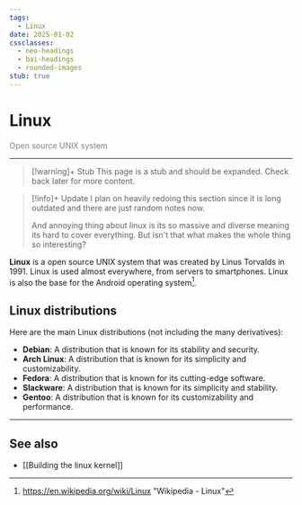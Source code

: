 ```yaml
---
tags:
  - Linux
date: 2025-01-02
cssclasses:
  - neo-headings
  - bai-headings
  - rounded-images
stub: true
---
```

# Linux
<p class="text-center" style="margin:0;color:gray;">Open source UNIX system</p>

***
>[!warning]+ Stub
> This page is a stub and should be expanded. Check back later for more content.

>[!info]+ Update
> I plan on heavily redoing this section since it is long outdated and there are just random notes now.
>
> And annoying thing about linux is its so massive and diverse meaning its hard to cover everything. But isn't that what makes the whole thing so interesting?

**Linux** is a open source UNIX system that was created by Linus Torvalds in 1991. Linux is used almost everywhere, from servers to smartphones. Linux is also the base for the Android operating system[^1]. 

## Linux distributions

Here are the main Linux distributions (not including the many derivatives):

- **Debian**: A distribution that is known for its stability and security. 
- **Arch Linux**: A distribution that is known for its simplicity and customizability.
- **Fedora**: A distribution that is known for its cutting-edge software.
- **Slackware**: A distribution that is known for its simplicity and stability.
- **Gentoo**: A distribution that is known for its customizability and performance.

***
## See also
- [[Building the linux kernel]]


[^1]: https://en.wikipedia.org/wiki/Linux "Wikipedia - Linux"